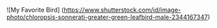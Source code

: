 ![My Favorite Bird] (https://www.shutterstock.com/id/image-photo/chloropsis-sonnerati-greater-green-leafbird-male-2344167347)
